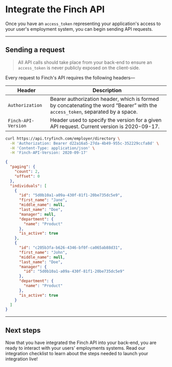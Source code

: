 # Integrate the Finch API

Once you have an `access_token` representing your application's access to your user's employment system, you can begin sending API requests. 

---

## Sending a request
<!-- theme: danger -->
> All API calls should take place from your back-end to ensure an `access_token` is never publicly exposed on the client-side.

Every request to Finch's API requires the following headers—


Header | Description
---------|----------
 `Authorization` | Bearer authorization header, which is formed by concatenating the word “Bearer” with the `access_token`, separated by a space.
 `Finch-API-Version` | Header used to specify the version for a given API request. Current version is 2020-09-17.

<!--
type: tab
title: Request
-->
```bash
curl https://api.tryfinch.com/employer/directory \
  -H 'Authorization: Bearer d22a16a5-27da-4b49-955c-352229ccfa8d' \
  -H 'Content-Type: application/json' \
  -H 'Finch-API-Version: 2020-09-17'
```

<!--
type: tab
title: Response
-->
```json
{
  "paging": {
    "count": 2,
    "offset": 0
  },
  "individuals": [
    {
      "id": "5d0b10a1-a09a-430f-81f1-20be735dc5e9",
      "first_name": "Jane",
      "middle_name": null,
      "last_name": "Doe",
      "manager": null,
      "department": {
        "name": "Product"
      },
      "is_active": true
    },
    {
      "id": "c205b3fa-b626-4346-bf0f-ca065ab88d31",
      "first_name": "John",
      "middle_name": null,
      "last_name": "Doe",
      "manager": {
        "id": "5d0b10a1-a09a-430f-81f1-20be735dc5e9"
      },
      "department": {
        "name": "Product"
      },
      "is_active": true
    }
  ]
}
```
<!-- type: tab-end -->

---

## Next steps
Now that you have integrated the Finch API into your back-end, you are ready to interact with your users' employments systems. Read our integration checklist to learn about the steps needed to launch your integration live!
